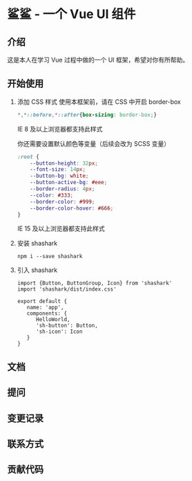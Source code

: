 # 鲨鲨 - 一个 Vue UI 组件

## 介绍

这是本人在学习 Vue 过程中做的一个 UI 框架，希望对你有所帮助。

## 开始使用

1. 添加 CSS 样式
   使用本框架前，请在 CSS 中开启 border-box

    ```css
    *,*::before,*::after{box-sizing: border-box;}
    ```
   IE 8 及以上浏览器都支持此样式

   你还需要设置默认颜色等变量（后续会改为 SCSS 变量）
    ```css
    :root {
        --button-height: 32px;
        --font-size: 14px;
        --button-bg: white;
        --button-active-bg: #eee;
        --border-radius: 4px;
        --color: #333;
        --border-color: #999;
        --border-color-hover: #666;
    }
    ```
   IE 15 及以上浏览器都支持此样式

2. 安装 shashark
   ```
   npm i --save shashark
   ```

3. 引入 shashark
   ```
   import {Button, ButtonGroup, Icon} from 'shashark'
   import 'shashark/dist/index.css'
   
   export default {
      name: 'app',
      components: {
         HelloWorld,
         'sh-button': Button,
         'sh-icon': Icon
      }
   }
   ```

## 文档

## 提问

## 变更记录

## 联系方式

## 贡献代码